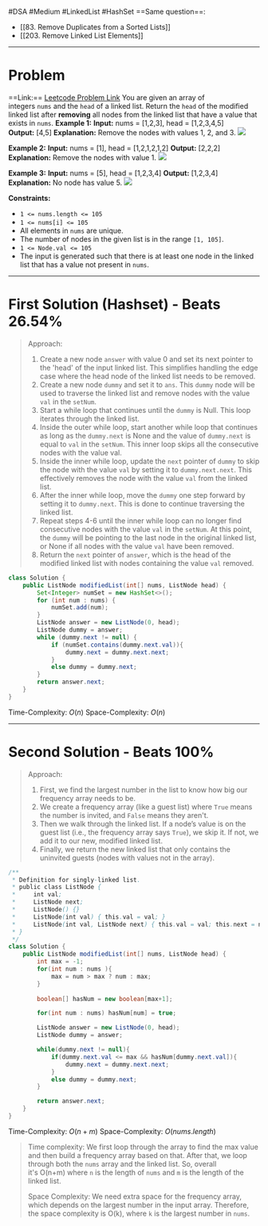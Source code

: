 #DSA #Medium #LinkedList #HashSet 
==Same question==: 
- [[83. Remove Duplicates from a Sorted Lists]]
- [[203. Remove Linked List Elements]]
___
# Problem
==Link:== [Leetcode Problem Link](https://leetcode.com/problems/delete-nodes-from-linked-list-present-in-array/?envType=daily-question&envId=2025-02-02)
You are given an array of integers `nums` and the `head` of a linked list. Return the `head` of the modified linked list after **removing** all nodes from the linked list that have a value that exists in `nums`.
**Example 1:**
	**Input:** nums = [1,2,3], head = [1,2,3,4,5]
	**Output:** [4,5]
	**Explanation:** Remove the nodes with values 1, 2, and 3.
**![](https://assets.leetcode.com/uploads/2024/06/11/linkedlistexample0.png)**

**Example 2:**
	**Input:** nums = [1], head = [1,2,1,2,1,2]
	**Output:** [2,2,2]
	**Explanation:** Remove the nodes with value 1.
![](https://assets.leetcode.com/uploads/2024/06/11/linkedlistexample1.png)

**Example 3:**
	**Input:** nums = [5], head = [1,2,3,4]
	**Output:** [1,2,3,4]
	**Explanation:** No node has value 5.
**![](https://assets.leetcode.com/uploads/2024/06/11/linkedlistexample2.png)**

**Constraints:**
- `1 <= nums.length <= 105`
- `1 <= nums[i] <= 105`
- All elements in `nums` are unique.
- The number of nodes in the given list is in the range `[1, 105]`.
- `1 <= Node.val <= 105`
- The input is generated such that there is at least one node in the linked list that has a value not present in `nums`.
___
# First Solution (Hashset) - Beats 26.54%
> Approach:
>1. Create a new node `answer` with value 0 and set its next pointer to the 'head' of the input linked list. This simplifies handling the edge case where the head node of the linked list needs to be removed.
>2. Create a new node `dummy` and set it to `ans`. This `dummy` node will be used to traverse the linked list and remove nodes with the value `val` in the `setNum`.
>3. Start a while loop that continues until the `dummy` is Null. This loop iterates through the linked list.
>4. Inside the outer while loop, start another while loop that continues as long as the `dummy.next` is  None and the value of `dummy.next` is equal to `val`  in the `setNum`. This inner loop skips all the consecutive nodes with the value val.
>5. Inside the inner while loop, update the `next` pointer of `dummy` to skip the node with the value `val` by setting it to `dummy.next.next`. This effectively removes the node with the value `val` from the linked list.
>6. After the inner while loop, move the `dummy` one step forward by setting it to `dummy.next`. This is done to continue traversing the linked list.
>7. Repeat steps 4-6 until the inner while loop can no longer find consecutive nodes with the value `val` in the `setNum`. At this point, the `dummy` will be pointing to the last node in the original linked list, or None if all nodes with the value `val` have been removed.
>8. Return the `next` pointer of `answer`, which is the head of the modified linked list with nodes containing the value `val` removed.
```java
class Solution {
    public ListNode modifiedList(int[] nums, ListNode head) {
        Set<Integer> numSet = new HashSet<>();
        for (int num : nums) {
            numSet.add(num);
        }
        ListNode answer = new ListNode(0, head);
        ListNode dummy = answer;
        while (dummy.next != null) {
            if (numSet.contains(dummy.next.val)){
                dummy.next = dummy.next.next;
            }
            else dummy = dummy.next;
        }
        return answer.next;
    }
}
```
Time-Complexity: $O(n)$
Space-Complexity: $O(n)$
___
# Second Solution - Beats 100%
> Approach:
>1. First, we find the largest number in the list to know how big our frequency array needs to be.
>2. We create a frequency array (like a guest list) where `True` means the number is invited, and `False` means they aren't.
>3. Then we walk through the linked list. If a node’s value is on the guest list (i.e., the frequency array says `True`), we skip it. If not, we add it to our new, modified linked list.
>4. Finally, we return the new linked list that only contains the uninvited guests (nodes with values not in the array).
```java
/**
 * Definition for singly-linked list.
 * public class ListNode {
 *     int val;
 *     ListNode next;
 *     ListNode() {}
 *     ListNode(int val) { this.val = val; }
 *     ListNode(int val, ListNode next) { this.val = val; this.next = next; }
 * }
 */
class Solution {
    public ListNode modifiedList(int[] nums, ListNode head) {
        int max = -1;
        for(int num : nums ){
            max = num > max ? num : max;
        }
        
        boolean[] hasNum = new boolean[max+1];

        for(int num : nums) hasNum[num] = true;

        ListNode answer = new ListNode(0, head);
        ListNode dummy = answer;

        while(dummy.next != null){
            if(dummy.next.val <= max && hasNum[dummy.next.val]){
                dummy.next = dummy.next.next;
            }
            else dummy = dummy.next;
        }

        return answer.next;
    }
}
```
Time-Complexity: $O(n + m)$
Space-Complexity: $O(nums.length)$

>Time complexity:  We first loop through the array to find the max value and then build a frequency array based on that. After that, we loop through both the `nums` array and the linked list. So, overall it's O(n+m) where `n` is the length of `nums` and `m` is the length of the linked list.
>
>Space Complexity: We need extra space for the frequency array, which depends on the largest number in the input array. Therefore, the space complexity is O(k), where `k` is the largest number in `nums`.
